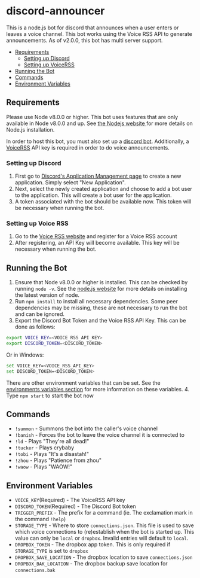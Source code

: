 # discord-announcer
This is a node.js bot for discord that announces when a user enters or leaves a voice channel. This bot works using the Voice RSS API to generate announcements. As of v2.0.0, this bot has multi server support.

* [Requirements](#requirements)
  * [Setting up Discord](#discord)
  * [Setting up VoiceRSS](#voiceRSS)
* [Running the Bot](#running)
* [Commands](#commands)
* [Environment Variables](#env)

<a name="requirements"></a>
## Requirements
Please use Node v8.0.0 or higher. This bot uses features that are only available in Node v8.0.0 and up. See <a href=https://nodejs.org/en/> the Nodejs website </a> for more details on Node.js installation.

In order to host this bot, you must also set up a [discord bot](#discord). Additionally, a [VoiceRSS](#voiceRSS) API key is required in order to do voice announcements.

<a name="discord"></a>
### Setting up Discord
1. First go to <a href=https://discordapp.com/developers/applications/me>Discord's Application Management page</a> to create a new application. Simply select "New Application".
2. Next, select the newly created application and choose to add a bot user to the application. This will create a bot user for the application.
3. A token associated with the bot should be available now. This token will be necessary when running the bot.

<a name="voiceRSS"></a>
### Setting up Voice RSS
1. Go to the <a href=http://www.voicerss.org/registration.aspx>Voice RSS website</a> and register for a Voice RSS account
2. After registering, an API Key will become available. This key will be necessary when running the bot.

<a name="running"></a>
## Running the Bot
1. Ensure that Node v8.0.0 or higher is installed. This can be checked by running `node -v`. See the <a href=https://nodejs.org/>node.js website</a> for more details on installing the latest version of node.
2. Run `npm install` to install all necessary dependencies. Some peer dependencies may be missing, these are not necessary to run the bot and can be ignored.
3. Export the Discord Bot Token and the Voice RSS API Key. This can be done as follows:
``` sh
export VOICE_KEY=<VOICE_RSS_API_KEY>
export DISCORD_TOKEN=<DISCORD_TOKEN>
```
Or in Windows:
``` sh
set VOICE_KEY=<VOICE_RSS_API_KEY>
set DISCORD_TOKEN=<DISCORD_TOKEN>
```
There are other environment variables that can be set. See the [environments variables section](#env) for more information on these variables.
4. Type `npm start` to start the bot now

<a name="commands"></a>
## Commands
* `!summon` - Summons the bot into the caller's voice channel
* `!banish` - Forces the bot to leave the voice channel it is connected to
* `!ld` - Plays "They're all dead!"
* `!tucker` - Plays crybaby
* `!tobi` - Plays "It's a disastah!"
* `!zhou` - Plays "Patience from zhou"
* `!waow` - Plays "WAOW!"

<a name="env"></a>
## Environment Variables
* `VOICE_KEY`(Required) - The VoiceRSS API key
* `DISCORD_TOKEN`(Required) - The Discord Bot token
* `TRIGGER_PREFIX` - The prefix for a command (ie. The exclamation mark in the command `!help`)
* `STORAGE_TYPE` - Where to store `connections.json`. This file is used to save which voice connections to (re)establish when the bot is started up. This value can only be `local` or `dropbox`. Invalid entries will default to `local`.
* `DROPBOX_TOKEN` - The dropbox app token. This is only required if `STORAGE_TYPE` is set to `dropbox`
* `DROPBOX_SAVE_LOCATION` - The dropbox location to save `connections.json`
* `DROPBOX_BAK_LOCATION` - The dropbox backup save location for `connections.bak`
